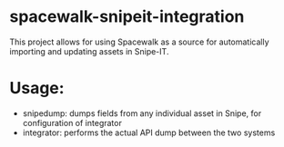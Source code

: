 # spacewalk-snipeit-integration
This project allows for using Spacewalk as a source for automatically importing and updating assets in Snipe-IT.

# Usage:
 - snipedump: dumps fields from any individual asset in Snipe, for configuration of integrator
 - integrator: performs the actual API dump between the two systems
